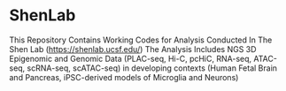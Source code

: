# ShenLab 
This Repository Contains Working Codes for Analysis Conducted In The Shen Lab (https://shenlab.ucsf.edu/)
The Analysis Includes NGS 3D Epigenomic and Genomic Data (PLAC-seq, Hi-C, pcHiC, RNA-seq, ATAC-seq, scRNA-seq, scATAC-seq)
in developing contexts (Human Fetal Brain and Pancreas, iPSC-derived models of Microglia and Neurons)
